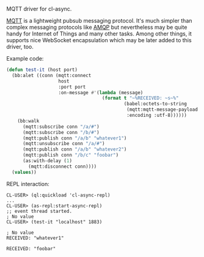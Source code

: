 MQTT driver for cl-async.

[MQTT](http://en.wikipedia.org/wiki/MQTT) is a lightweight pubsub
messaging protocol. It's much simpler than complex messaging protocols
like [AMQP](https://en.wikipedia.org/wiki/Advanced_Message_Queuing_Protocol) but nevertheless may be quite handy for Internet of Things
and many other tasks. Among other things, it supports nice WebSocket
encapsulation which may be later added to this driver, too.

Example code:
```cl
(defun test-it (host port)
  (bb:alet ((conn (mqtt:connect
                   host
                   :port port
                   :on-message #'(lambda (message)
                                   (format t "~%RECEIVED: ~s~%"
                                           (babel:octets-to-string
                                            (mqtt:mqtt-message-payload message)
                                            :encoding :utf-8))))))
    (bb:walk
      (mqtt:subscribe conn "/a/#")
      (mqtt:subscribe conn "/b/#")
      (mqtt:publish conn "/a/b" "whatever1")
      (mqtt:unsubscribe conn "/a/#")
      (mqtt:publish conn "/a/b" "whatever2")
      (mqtt:publish conn "/b/c" "foobar")
      (as:with-delay (1)
        (mqtt:disconnect conn))))
  (values))
```

REPL interaction:
```
CL-USER> (ql:quickload 'cl-async-repl)
...
CL-USER> (as-repl:start-async-repl)
;; event thread started.
; No value
CL-USER> (test-it "localhost" 1883)

; No value
RECEIVED: "whatever1"

RECEIVED: "foobar"
```
